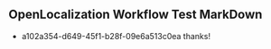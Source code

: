 ## OpenLocalization Workflow Test MarkDown
* a102a354-d649-45f1-b28f-09e6a513c0ea 
thanks!<!--HONumber=Mar16_HO3-->
